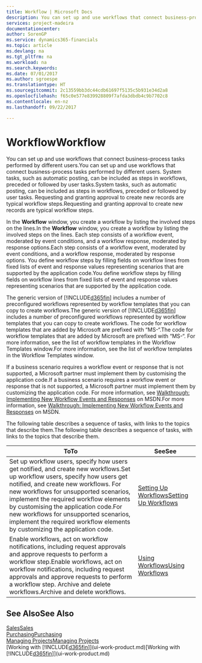 ```yaml
---
title: Workflow | Microsoft Docs
description: You can set up and use workflows that connect business-process tasks performed by different users. System tasks, such as automatic posting, can be included as steps in workflows, preceded or followed by user tasks. Requesting and granting approval to create new records are typical workflow steps.
services: project-madeira
documentationcenter: 
author: SorenGP
ms.service: dynamics365-financials
ms.topic: article
ms.devlang: na
ms.tgt_pltfrm: na
ms.workload: na
ms.search.keywords: 
ms.date: 07/01/2017
ms.author: sgroespe
ms.translationtype: HT
ms.sourcegitcommit: 2c13559bb3dc44cdb61697f5135c5b931e34d2a8
ms.openlocfilehash: f65c0e577e839928809f7afda3dbdb4c9b7702c8
ms.contentlocale: en-nz
ms.lasthandoff: 09/22/2017

---
```

# <a name="workflow"></a><span data-ttu-id="630e1-105">Workflow</span><span class="sxs-lookup"><span data-stu-id="630e1-105">Workflow</span></span>
<span data-ttu-id="630e1-106">You can set up and use workflows that connect business-process tasks performed by different users.</span><span class="sxs-lookup"><span data-stu-id="630e1-106">You can set up and use workflows that connect business-process tasks performed by different users.</span></span> <span data-ttu-id="630e1-107">System tasks, such as automatic posting, can be included as steps in workflows, preceded or followed by user tasks.</span><span class="sxs-lookup"><span data-stu-id="630e1-107">System tasks, such as automatic posting, can be included as steps in workflows, preceded or followed by user tasks.</span></span> <span data-ttu-id="630e1-108">Requesting and granting approval to create new records are typical workflow steps.</span><span class="sxs-lookup"><span data-stu-id="630e1-108">Requesting and granting approval to create new records are typical workflow steps.</span></span>  

 <span data-ttu-id="630e1-109">In the **Workflow** window, you create a workflow by listing the involved steps on the lines.</span><span class="sxs-lookup"><span data-stu-id="630e1-109">In the **Workflow** window, you create a workflow by listing the involved steps on the lines.</span></span> <span data-ttu-id="630e1-110">Each step consists of a workflow event, moderated by event conditions, and a workflow response, moderated by response options.</span><span class="sxs-lookup"><span data-stu-id="630e1-110">Each step consists of a workflow event, moderated by event conditions, and a workflow response, moderated by response options.</span></span> <span data-ttu-id="630e1-111">You define workflow steps by filling fields on workflow lines from fixed lists of event and response values representing scenarios that are supported by the application code.</span><span class="sxs-lookup"><span data-stu-id="630e1-111">You define workflow steps by filling fields on workflow lines from fixed lists of event and response values representing scenarios that are supported by the application code.</span></span>  

 <span data-ttu-id="630e1-112">The generic version of [!INCLUDE[d365fin](includes/d365fin_md.md)] includes a number of preconfigured workflows represented by workflow templates that you can copy to create workflows.</span><span class="sxs-lookup"><span data-stu-id="630e1-112">The generic version of [!INCLUDE[d365fin](includes/d365fin_md.md)] includes a number of preconfigured workflows represented by workflow templates that you can copy to create workflows.</span></span> <span data-ttu-id="630e1-113">The code for workflow templates that are added by Microsoft are prefixed with “MS-“.</span><span class="sxs-lookup"><span data-stu-id="630e1-113">The code for workflow templates that are added by Microsoft are prefixed with “MS-“.</span></span> <span data-ttu-id="630e1-114">For more information, see the list of workflow templates in the Workflow Templates window.</span><span class="sxs-lookup"><span data-stu-id="630e1-114">For more information, see the list of workflow templates in the Workflow Templates window.</span></span>  

 <span data-ttu-id="630e1-115">If a business scenario requires a workflow event or response that is not supported, a Microsoft partner must implement them by customising the application code.</span><span class="sxs-lookup"><span data-stu-id="630e1-115">If a business scenario requires a workflow event or response that is not supported, a Microsoft partner must implement them by customizing the application code.</span></span> <span data-ttu-id="630e1-116">For more information, see [Walkthrough: Implementing New Workflow Events and Responses](https://msdn.microsoft.com/en-us/library/mt574349.aspx) on MSDN.</span><span class="sxs-lookup"><span data-stu-id="630e1-116">For more information, see [Walkthrough: Implementing New Workflow Events and Responses](https://msdn.microsoft.com/en-us/library/mt574349.aspx) on MSDN.</span></span>  

 <span data-ttu-id="630e1-117">The following table describes a sequence of tasks, with links to the topics that describe them.</span><span class="sxs-lookup"><span data-stu-id="630e1-117">The following table describes a sequence of tasks, with links to the topics that describe them.</span></span>  

|<span data-ttu-id="630e1-118">**To**</span><span class="sxs-lookup"><span data-stu-id="630e1-118">**To**</span></span>|<span data-ttu-id="630e1-119">**See**</span><span class="sxs-lookup"><span data-stu-id="630e1-119">**See**</span></span>|  
|------------|-------------|  
|<span data-ttu-id="630e1-120">Set up workflow users, specify how users get notified, and create new workflows.</span><span class="sxs-lookup"><span data-stu-id="630e1-120">Set up workflow users, specify how users get notified, and create new workflows.</span></span> <span data-ttu-id="630e1-121">For new workflows for unsupported scenarios, implement the required workflow elements by customising the application code.</span><span class="sxs-lookup"><span data-stu-id="630e1-121">For new workflows for unsupported scenarios, implement the required workflow elements by customizing the application code.</span></span>|[<span data-ttu-id="630e1-122">Setting Up Workflows</span><span class="sxs-lookup"><span data-stu-id="630e1-122">Setting Up Workflows</span></span>](across-set-up-workflows.md)|  
|<span data-ttu-id="630e1-123">Enable workflows, act on workflow notifications, including request approvals and approve requests to perform a workflow step.</span><span class="sxs-lookup"><span data-stu-id="630e1-123">Enable workflows, act on workflow notifications, including request approvals and approve requests to perform a workflow step.</span></span> <span data-ttu-id="630e1-124">Archive and delete workflows.</span><span class="sxs-lookup"><span data-stu-id="630e1-124">Archive and delete workflows.</span></span>|[<span data-ttu-id="630e1-125">Using Workflows</span><span class="sxs-lookup"><span data-stu-id="630e1-125">Using Workflows</span></span>](across-use-workflows.md)|  

## <a name="see-also"></a><span data-ttu-id="630e1-126">See Also</span><span class="sxs-lookup"><span data-stu-id="630e1-126">See Also</span></span>  
[<span data-ttu-id="630e1-127">Sales</span><span class="sxs-lookup"><span data-stu-id="630e1-127">Sales</span></span>](sales-manage-sales.md)  
[<span data-ttu-id="630e1-128">Purchasing</span><span class="sxs-lookup"><span data-stu-id="630e1-128">Purchasing</span></span>](purchasing-manage-purchasing.md)  
[<span data-ttu-id="630e1-129">Managing Projects</span><span class="sxs-lookup"><span data-stu-id="630e1-129">Managing Projects</span></span>](projects-manage-projects.md)  
<span data-ttu-id="630e1-130">[Working with [!INCLUDE[d365fin](includes/d365fin_md.md)]](ui-work-product.md)</span><span class="sxs-lookup"><span data-stu-id="630e1-130">[Working with [!INCLUDE[d365fin](includes/d365fin_md.md)]](ui-work-product.md)</span></span>

